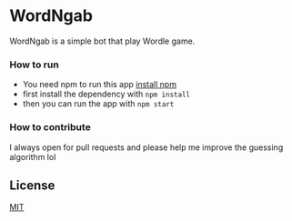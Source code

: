 
# WordNgab

WordNgab is a simple bot that play Wordle game.


### How to run
 - You need npm to run this app 
   [install npm](https://nodejs.org/en/download/)
 - first install the dependency with `npm install`
 - then you can run the app with `npm start`


### How to contribute
 I always open for pull requests and please help me improve the guessing algorithm lol


## License

[MIT](https://choosealicense.com/licenses/mit/)


